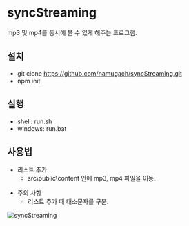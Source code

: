 # syncStreaming

mp3 및 mp4를 동시에 볼 수 있게 해주는 프로그램.

## 설치

- git clone https://github.com/namugach/syncStreaming.git
- npm init

## 실행

- shell: run.sh
- windows: run.bat

## 사용법
* 리스트 추가
  - src\public\content 안에 mp3, mp4 파일을 이동.
- 주의 사항
  - 리스트 추가 때 대소문자를 구분.

![syncStreaming](https://user-images.githubusercontent.com/107596899/174726693-8f3e929c-2d38-4a1a-a2b3-bd7c5e4dee87.gif)